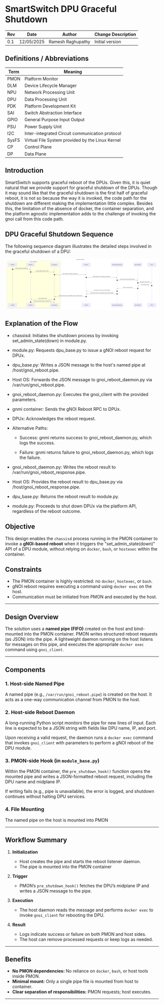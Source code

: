 # SmartSwitch DPU Graceful Shutdown

| Rev | Date | Author | Change Description |
| --- | ---- | ------ | ------------------ |
| 0.1 | 12/05/2025 | Ramesh Raghupathy | Initial version|


## Definitions / Abbreviations

| Term | Meaning |
| --- | ---- |
| PMON | Platform Monitor |
| DLM | Device Lifecycle Manager |
| NPU | Network Processing Unit |
| DPU | Data Processing Unit |
| PDK | Platform Development Kit |
| SAI | Switch Abstraction Interface |
| GPIO | General Purpose Input Output |
| PSU | Power Supply Unit |
| I2C | Inter-integrated Circuit communication protocol |
| SysFS | Virtual File System provided by the Linux Kernel |
| CP | Control Plane |
| DP | Data Plane |

## Introduction
SmartSwitch supports graceful reboot of the DPUs. Given this, it is quiet natural that we provide support for graceful shutdown of the DPUs. Though it may sound like that the graceful shutdown is the first half of graceful reboot, it is not so because the way it is invoked, the code path for the shutdown are different making the implementation little complex. Besides this, the limitation of the absence of docker, the container separation, and the platform agnostic implementation adds to the challenge of invoking the gnoi call from this code path.

## DPU Graceful Shutdown Sequence

The following sequence diagram illustrates the detailed steps involved in the graceful shutdown of a DPU:

<p align="center"><img src="./images/dpu-graceful-shutdown.svg"></p>

## Explanation of the Flow
   * chassisd: Initiates the shutdown process by invoking set_admin_state(down) in module.py.

   * module.py: Requests dpu_base.py to issue a gNOI reboot request for DPUx.

   * dpu_base.py: Writes a JSON message to the host's named pipe at /host/gnoi_reboot.pipe.

   * Host OS: Forwards the JSON message to gnoi_reboot_daemon.py via /var/run/gnoi_reboot.pipe.

   * gnoi_reboot_daemon.py: Executes the gnoi_client with the provided parameters.

   * gnmi container: Sends the gNOI Reboot RPC to DPUx.

   * DPUx: Acknowledges the reboot request.

   * Alternative Paths:

      * Success: gnmi returns success to gnoi_reboot_daemon.py, which logs the success.

      * Failure: gnmi returns failure to gnoi_reboot_daemon.py, which logs the failure.

   * gnoi_reboot_daemon.py: Writes the reboot result to /var/run/gnoi_reboot_response.pipe.

   * Host OS: Provides the reboot result to dpu_base.py via /host/gnoi_reboot_response.pipe.

   * dpu_base.py: Returns the reboot result to module.py.

   * module.py: Proceeds to shut down DPUx via the platform API, regardless of the reboot outcome.

## Objective

This design enables the `chassisd` process running in the PMON container to invoke a **gNOI-based reboot** when it triggers the "set_admin_state(down)" API of a DPU module, without relying on `docker`, `bash`, or `hostexec` within the container.

## Constraints

- The PMON container is highly restricted: no `docker`, `hostexec`, or `bash`.
- gNOI reboot requires executing a command using `docker exec` on the host.
- Communication must be initiated from PMON and executed by the host.

---

## Design Overview

The solution uses a **named pipe (FIFO)** created on the host and bind-mounted into the PMON container. PMON writes structured reboot requests (as JSON) into the pipe. A lightweight daemon running on the host listens for messages on this pipe, and executes the appropriate `docker exec` command using `gnoi_client`.

---

## Components

### 1. Host-side Named Pipe

A named pipe (e.g., `/var/run/gnoi_reboot.pipe`) is created on the host. It acts as a one-way communication channel from PMON to the host.

### 2. Host-side Reboot Daemon

A long-running Python script monitors the pipe for new lines of input. Each line is expected to be a JSON string with fields like DPU name, IP, and port.

Upon receiving a valid request, the daemon runs a `docker exec` command that invokes `gnoi_client` with parameters to perform a gNOI reboot of the DPU module.

### 3. PMON-side Hook (in `module_base.py`)

Within the PMON container, the `pre_shutdown_hook()` function opens the mounted pipe and writes a JSON-formatted reboot request, including the DPU name and midplane IP.

If writing fails (e.g., pipe is unavailable), the error is logged, and shutdown continues without halting DPU services.

### 4. File Mounting

The named pipe on the host is mounted into PMON 

---

## Workflow Summary

1. **Initialization**
   - Host creates the pipe and starts the reboot listener daemon.
   - The pipe is mounted into the PMON container

2. **Trigger**
   - PMON’s `pre_shutdown_hook()` fetches the DPU’s midplane IP and writes a JSON message to the pipe.

3. **Execution**
   - The host daemon reads the message and performs `docker exec` to invoke `gnoi_client` for rebooting the DPU.

4. **Result**
   - Logs indicate success or failure on both PMON and host sides.
   - The host can remove processed requests or keep logs as needed.

---

## Benefits

- **No PMON dependencies:** No reliance on `docker`, `bash`, or host tools inside PMON.
- **Minimal mount:** Only a single pipe file is mounted from host to container.
- **Clear separation of responsibilities:** PMON requests; host executes.

---

